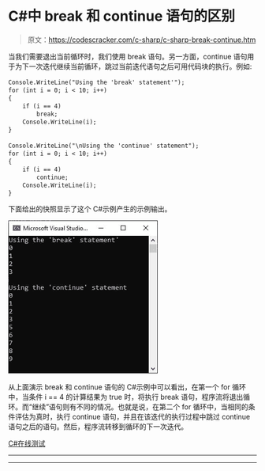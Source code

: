 # C#中 break 和 continue 语句的区别

> 原文：<https://codescracker.com/c-sharp/c-sharp-break-continue.htm>

当我们需要退出当前循环时，我们使用 break 语句。另一方面，continue 语句用于为下一次迭代继续当前循环，跳过当前迭代语句之后可用代码块的执行。例如:

```
Console.WriteLine("Using the 'break' statement'");
for (int i = 0; i < 10; i++)
{
    if (i == 4)
        break;
    Console.WriteLine(i);
}

Console.WriteLine("\nUsing the 'continue' statement");
for (int i = 0; i < 10; i++)
{
    if (i == 4)
        continue;
    Console.WriteLine(i);
}
```

下面给出的快照显示了这个 C#示例产生的示例输出。

![c sharp break continue](img/aebcedaa30599f1ceb0760aab6d3fcd8.png)

从上面演示 break 和 continue 语句的 C#示例中可以看出，在第一个 for 循环中，当条件 i == 4 的计算结果为 true 时，将执行 break 语句，程序流将退出循环。而“继续”语句则有不同的情况。也就是说，在第二个 for 循环中，当相同的条件评估为真时，执行 continue 语句，并且在该迭代的执行过程中跳过 continue 语句之后的语句。然后，程序流转移到循环的下一次迭代。

[C#在线测试](/exam/showtest.php?subid=11)

* * *

* * *